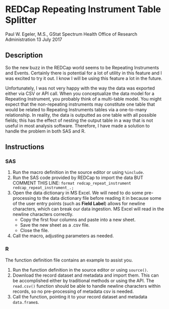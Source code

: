 REDCap Repeating Instrument Table Splitter
===========================================

Paul W. Egeler, M.S., GStat
Spectrum Health Office of Research Administration
13 July 2017

## Description

So the new buzz in the REDCap world seems to be Repeating Instruments 
and Events. Certainly there is potential for a lot of utility in this 
feature and I was excited to try it out. I know I will be using this 
feature a lot in the future.

Unfortunately, I was not very happy with the way the data was exported 
either via CSV or API call. When you conceptualize the data model for 
a Repeating Instrument, you probably think of a multi-table model. You 
might expect that the non-repeating instruments may constitute one table 
that would be related to Repeating Instruments tables via a one-to-many 
relationship. In reality, the data is outputted as one table with all 
possible fields; this has the effect of nesting the output table in a 
way that is not useful in most analysis software. Therefore, I have made 
a solution to handle the problem in both SAS and R.

## Instructions

### SAS

1. Run the macro definition in the source editor or using `%include`.
2. Run the SAS code provided by REDCap to import the data BUT COMMENT 
THIS LINE:
    ```format redcap_repeat_instrument redcap_repeat_instrument_.;```
3. Open the data dictionary in MS Excel. We will need to do some pre-
processing to the data dictionary file before reading it in because
some of the user entry points (such as **Field Label**) allows for newline
characters, which can break our data ingestion. MS Excel will read in
the newline characters correctly.
    - Copy the first four columns and paste into a new sheet.
    - Save the new sheet as a .csv file.
    - Close the file.
4. Call the macro, adjusting parameters as needed.

### R

The function definition file contains an example to assist you.

1. Run the function definition in the source editor or using `source()`.
2. Download the record dataset and metadata and import them. This can
be accomplished either by traditional methods or using the API. The
`read.csv()` function should be able to handle newline characters within
records, so no pre-processing of metadata csv is needed.
3. Call the function, pointing it to your record dataset and metadata
`data.frame`s.